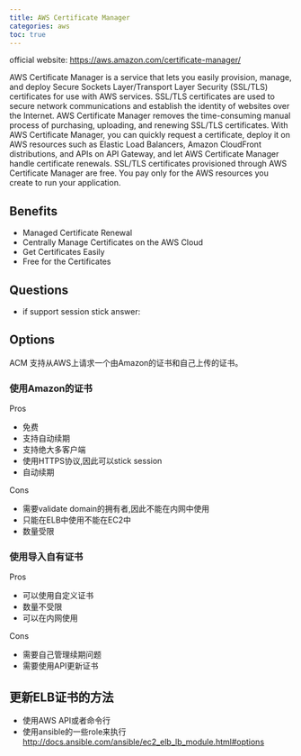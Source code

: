 ```yaml
---
title: AWS Certificate Manager
categories: aws
toc: true
---
```


official website: https://aws.amazon.com/certificate-manager/

AWS Certificate Manager is a service that lets you easily provision, manage, and deploy Secure Sockets Layer/Transport Layer Security (SSL/TLS) certificates for use with AWS services. SSL/TLS certificates are used to secure network communications and establish the identity of websites over the Internet. AWS Certificate Manager removes the time-consuming manual process of purchasing, uploading, and renewing SSL/TLS certificates. With AWS Certificate Manager, you can quickly request a certificate, deploy it on AWS resources such as Elastic Load Balancers, Amazon CloudFront distributions, and APIs on API Gateway, and let AWS Certificate Manager handle certificate renewals. SSL/TLS certificates provisioned through AWS Certificate Manager are free. You pay only for the AWS resources you create to run your application.

## Benefits ##

- Managed Certificate Renewal
- Centrally Manage Certificates on the AWS Cloud
- Get Certificates Easily
- Free for the Certificates

## Questions ##

- if support session stick answer:

## Options ##

ACM 支持从AWS上请求一个由Amazon的证书和自己上传的证书。

### 使用Amazon的证书

Pros

- 免费
- 支持自动续期
- 支持绝大多客户端
- 使用HTTPS协议,因此可以stick session
- 自动续期

Cons

- 需要validate domain的拥有者,因此不能在内网中使用
- 只能在ELB中使用不能在EC2中
- 数量受限

### 使用导入自有证书

Pros

- 可以使用自定义证书
- 数量不受限
- 可以在内网使用

Cons

- 需要自己管理续期问题
- 需要使用API更新证书

## 更新ELB证书的方法 ##

- 使用AWS API或者命令行
- 使用ansible的一些role来执行 http://docs.ansible.com/ansible/ec2_elb_lb_module.html#options